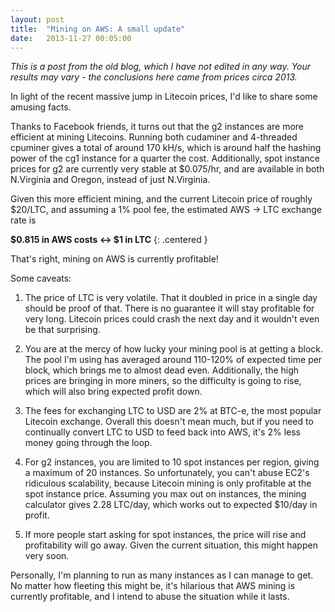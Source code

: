 ```yaml
---
layout: post
title:  "Mining on AWS: A small update"
date:   2013-11-27 00:05:00
---
```

*This is a post from the old blog, which I have not edited in any way.
Your results may vary - the conclusions here came from prices circa 2013.*

In light of the recent massive jump in Litecoin prices, I'd like to share some amusing facts.


Thanks to Facebook friends, it turns out that the g2 instances are more efficient at mining Litecoins. Running both cudaminer and 4-threaded cpuminer gives a total of around 170 kH/s, which is around half the hashing power of the cg1 instance for a quarter the cost. Additionally, spot instance prices for g2 are currently very stable at $0.075/hr, and are available in both N.Virginia and Oregon, instead of just N.Virginia.


Given this more efficient mining, and the current Litecoin price of roughly $20/LTC, and assuming a 1% pool fee, the estimated AWS -> LTC exchange rate is


**$0.815 in AWS costs <-> $1 in LTC**
{: .centered }



That's right, mining on AWS is currently profitable!


Some caveats:

1. The price of LTC is very volatile. That it doubled in price in a single day should be proof of that. There is no guarantee it will stay profitable for very long. Litecoin prices could crash the next day and it wouldn't even be that surprising.


2. You are at the mercy of how lucky your mining pool is at getting a block. The pool I'm using has averaged around 110-120% of expected time per block, which brings me to almost dead even. Additionally, the high prices are bringing in more miners, so the difficulty is going to rise, which will also bring expected profit down.


3. The fees for exchanging LTC to USD are 2% at BTC-e, the most popular Litecoin exchange. Overall this doesn't mean much, but if you need to continually convert LTC to USD to feed back into AWS, it's 2% less money going through the loop.


4. For g2 instances, you are limited to 10 spot instances per region, giving a maximum of 20 instances. So unfortunately, you can't abuse EC2's ridiculous scalability, because Litecoin mining is only profitable at the spot instance price. Assuming you max out on instances, the mining calculator gives 2.28 LTC/day, which works out to expected $10/day in profit.


5. If more people start asking for spot instances, the price will rise and profitability will go away. Given the current situation, this might happen very soon.


Personally, I'm planning to run as many instances as I can manage to get. No matter how fleeting this might be, it's hilarious that AWS mining is currently profitable, and I intend to abuse the situation while it lasts.
